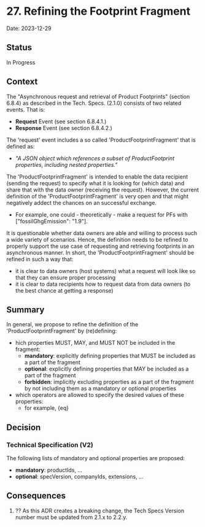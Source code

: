 # 27. Refining the Footprint Fragment

Date: 2023-12-29

## Status

In Progress

## Context

The "Asynchronous request and retrieval of Product Footprints" (section 6.8.4) as described in the Tech. Specs. (2.1.0) consists of two related events. That is:
* **Request** Event (see section 6.8.4.1.)
* **Response** Event (see section 6.8.4.2.)

The 'request' event includes a so called 'ProductFootprintFragment' that is defined as:
* *"A JSON object which references a subset of ProductFootprint properties, including nested properties."*

The 'ProductFootprintFragment' is intended to enable the data recipient (sending the request) to specify what it is looking for (which data) and share that with the data owner (receiving the request). However, the current definition of the 'ProductFootprintFragment' is very open and that might negatively addect the chances on an successful exchange.
* For example, one could - theoretically - make a request for PFs with ["fossilGhgEmission": "1.9"].

It is questionable whether data owners are able and willing to process such a wide variety of scenarios. Hence, the definition needs to be refined to properly support the use case of requesting and retrieving footprints in an asynchronous manner. In short, the 'ProductFootprintFragment' should be refined in such a way that:
* it is clear to data owners (host systems) what a request will look like so that they can ensure proper processing
* it is clear to data recipients how to request data from data owners (to the best chance at getting a response)


## Summary

In general, we propose to refine the definition of the 'ProductFootprintFragment' by (re)defining:
* hich properties MUST, MAY, and MUST NOT be included in the fragment:
  * **mandatory**: explicitly defining properties that MUST be included as a part of the fragment
  * **optional**: explicitly defining properties that MAY be included as a part of the fragment
  * **forbidden**: implicitly excluding properties as a part of the fragment by not including them as a mandatory or optional properties
* which operators are allowed to specify the desired values of these properties:
  * for example, {eq}

## Decision

### Technical Specification (V2)
The following lists of mandatory and optional properties are proposed:
* **mandatory**: productIds, ...
* **optional**: specVersion, companyIds, extensions, ...


## Consequences

1. ?? As this ADR creates a breaking change, the Tech Specs Version number must be updated from 2.1.x to 2.2.y. 
